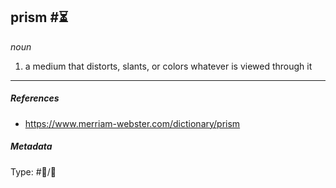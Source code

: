 ## prism  #⏳

*noun*

1. a medium that distorts, slants, or colors whatever is viewed through it

---

##### References

* https://www.merriam-webster.com/dictionary/prism

##### Metadata

Type: #💬/💬 
